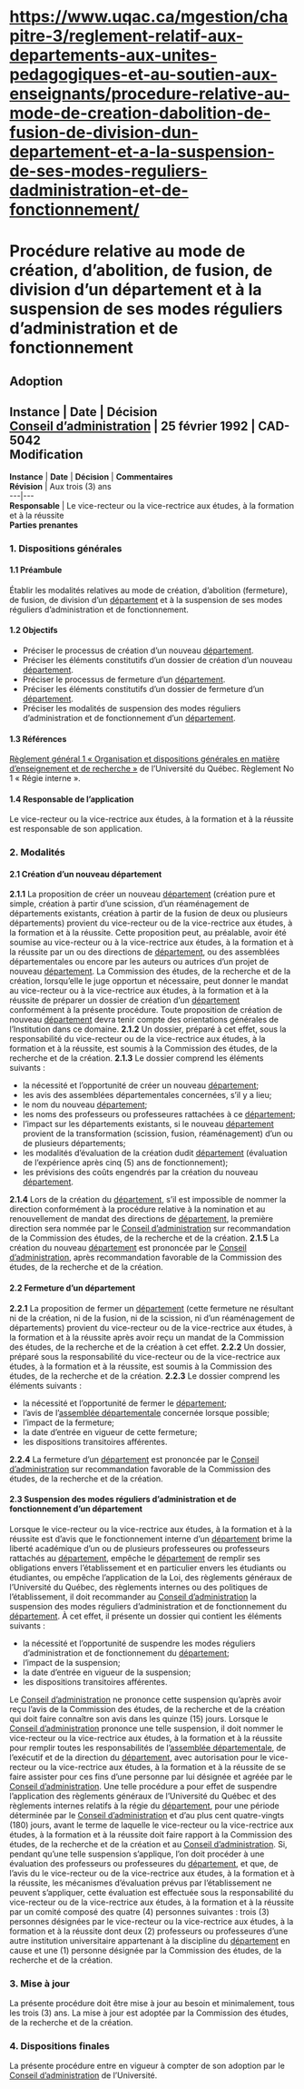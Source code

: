 # https://www.uqac.ca/mgestion/chapitre-3/reglement-relatif-aux-departements-aux-unites-pedagogiques-et-au-soutien-aux-enseignants/procedure-relative-au-mode-de-creation-dabolition-de-fusion-de-division-dun-departement-et-a-la-suspension-de-ses-modes-reguliers-dadministration-et-de-fonctionnement/

# Procédure relative au mode de création, d’abolition, de fusion, de division d’un département et à la suspension de ses modes réguliers d’administration et de fonctionnement
**Adoption**  
---  
**Instance** | **Date** | **Décision**  
[Conseil d’administration](https://www.uqac.ca/mgestion/chapitre-3/reglement-relatif-aux-departements-aux-unites-pedagogiques-et-au-soutien-aux-enseignants/procedure-relative-au-mode-de-creation-dabolition-de-fusion-de-division-dun-departement-et-a-la-suspension-de-ses-modes-reguliers-dadministration-et-de-fonctionnement/<https:/www.uqac.ca/mgestion/lexique/conseil-dadministration/>) | 25 février 1992 | CAD-5042  
**Modification**  
---  
**Instance** | **Date** | **Décision** | **Commentaires**  
**Révision** | Aux trois (3) ans  
---|---  
**Responsable** | Le vice-recteur ou la vice-rectrice aux études, à la formation et à la réussite  
**Parties prenantes**  
### 1. Dispositions générales
#### 1.1 Préambule
Établir les modalités relatives au mode de création, d’abolition (fermeture), de fusion, de division d’un [département](https://www.uqac.ca/mgestion/chapitre-3/reglement-relatif-aux-departements-aux-unites-pedagogiques-et-au-soutien-aux-enseignants/procedure-relative-au-mode-de-creation-dabolition-de-fusion-de-division-dun-departement-et-a-la-suspension-de-ses-modes-reguliers-dadministration-et-de-fonctionnement/<https:/www.uqac.ca/mgestion/lexique/departement/>) et à la suspension de ses modes réguliers d’administration et de fonctionnement.
#### 1.2 Objectifs
  * Préciser le processus de création d’un nouveau [département](https://www.uqac.ca/mgestion/chapitre-3/reglement-relatif-aux-departements-aux-unites-pedagogiques-et-au-soutien-aux-enseignants/procedure-relative-au-mode-de-creation-dabolition-de-fusion-de-division-dun-departement-et-a-la-suspension-de-ses-modes-reguliers-dadministration-et-de-fonctionnement/<https:/www.uqac.ca/mgestion/lexique/departement/>).
  * Préciser les éléments constitutifs d’un dossier de création d’un nouveau [département](https://www.uqac.ca/mgestion/chapitre-3/reglement-relatif-aux-departements-aux-unites-pedagogiques-et-au-soutien-aux-enseignants/procedure-relative-au-mode-de-creation-dabolition-de-fusion-de-division-dun-departement-et-a-la-suspension-de-ses-modes-reguliers-dadministration-et-de-fonctionnement/<https:/www.uqac.ca/mgestion/lexique/departement/>).
  * Préciser le processus de fermeture d’un [département](https://www.uqac.ca/mgestion/chapitre-3/reglement-relatif-aux-departements-aux-unites-pedagogiques-et-au-soutien-aux-enseignants/procedure-relative-au-mode-de-creation-dabolition-de-fusion-de-division-dun-departement-et-a-la-suspension-de-ses-modes-reguliers-dadministration-et-de-fonctionnement/<https:/www.uqac.ca/mgestion/lexique/departement/>).
  * Préciser les éléments constitutifs d’un dossier de fermeture d’un [département](https://www.uqac.ca/mgestion/chapitre-3/reglement-relatif-aux-departements-aux-unites-pedagogiques-et-au-soutien-aux-enseignants/procedure-relative-au-mode-de-creation-dabolition-de-fusion-de-division-dun-departement-et-a-la-suspension-de-ses-modes-reguliers-dadministration-et-de-fonctionnement/<https:/www.uqac.ca/mgestion/lexique/departement/>).
  * Préciser les modalités de suspension des modes réguliers d’administration et de fonctionnement d’un [département](https://www.uqac.ca/mgestion/chapitre-3/reglement-relatif-aux-departements-aux-unites-pedagogiques-et-au-soutien-aux-enseignants/procedure-relative-au-mode-de-creation-dabolition-de-fusion-de-division-dun-departement-et-a-la-suspension-de-ses-modes-reguliers-dadministration-et-de-fonctionnement/<https:/www.uqac.ca/mgestion/lexique/departement/>).


#### 1.3 Références
[Règlement général 1 « Organisation et dispositions générales en matière d’enseignement et de recherche »](https://www.uqac.ca/mgestion/chapitre-3/reglement-relatif-aux-departements-aux-unites-pedagogiques-et-au-soutien-aux-enseignants/procedure-relative-au-mode-de-creation-dabolition-de-fusion-de-division-dun-departement-et-a-la-suspension-de-ses-modes-reguliers-dadministration-et-de-fonctionnement/<https:/reseau.uquebec.ca/fr/system/files/documents/Secretariat_general/reglements_generaux/regle_1.pdf>) de l’Université du Québec.
Règlement No 1 « Régie interne ».
#### 1.4 Responsable de l’application
Le vice-recteur ou la vice-rectrice aux études, à la formation et à la réussite est responsable de son application.
### 2. Modalités
#### **2.1 Création d’un nouveau département**
**2.1.1** La proposition de créer un nouveau [département](https://www.uqac.ca/mgestion/chapitre-3/reglement-relatif-aux-departements-aux-unites-pedagogiques-et-au-soutien-aux-enseignants/procedure-relative-au-mode-de-creation-dabolition-de-fusion-de-division-dun-departement-et-a-la-suspension-de-ses-modes-reguliers-dadministration-et-de-fonctionnement/<https:/www.uqac.ca/mgestion/lexique/departement/>) (création pure et simple, création à partir d’une scission, d’un réaménagement de départements existants, création à partir de la fusion de deux ou plusieurs départements) provient du vice-recteur ou de la vice-rectrice aux études, à la formation et à la réussite.
Cette proposition peut, au préalable, avoir été soumise au vice-recteur ou à la vice-rectrice aux études, à la formation et à la réussite par un ou des directions de [département](https://www.uqac.ca/mgestion/chapitre-3/reglement-relatif-aux-departements-aux-unites-pedagogiques-et-au-soutien-aux-enseignants/procedure-relative-au-mode-de-creation-dabolition-de-fusion-de-division-dun-departement-et-a-la-suspension-de-ses-modes-reguliers-dadministration-et-de-fonctionnement/<https:/www.uqac.ca/mgestion/lexique/departement/>), ou des assemblées départementales ou encore par les auteurs ou autrices d’un projet de nouveau [département](https://www.uqac.ca/mgestion/chapitre-3/reglement-relatif-aux-departements-aux-unites-pedagogiques-et-au-soutien-aux-enseignants/procedure-relative-au-mode-de-creation-dabolition-de-fusion-de-division-dun-departement-et-a-la-suspension-de-ses-modes-reguliers-dadministration-et-de-fonctionnement/<https:/www.uqac.ca/mgestion/lexique/departement/>).
La Commission des études, de la recherche et de la création, lorsqu’elle le juge opportun et nécessaire, peut donner le mandat au vice-recteur ou à la vice-rectrice aux études, à la formation et à la réussite de préparer un dossier de création d’un [département](https://www.uqac.ca/mgestion/chapitre-3/reglement-relatif-aux-departements-aux-unites-pedagogiques-et-au-soutien-aux-enseignants/procedure-relative-au-mode-de-creation-dabolition-de-fusion-de-division-dun-departement-et-a-la-suspension-de-ses-modes-reguliers-dadministration-et-de-fonctionnement/<https:/www.uqac.ca/mgestion/lexique/departement/>) conformément à la présente procédure.
Toute proposition de création de nouveau [département](https://www.uqac.ca/mgestion/chapitre-3/reglement-relatif-aux-departements-aux-unites-pedagogiques-et-au-soutien-aux-enseignants/procedure-relative-au-mode-de-creation-dabolition-de-fusion-de-division-dun-departement-et-a-la-suspension-de-ses-modes-reguliers-dadministration-et-de-fonctionnement/<https:/www.uqac.ca/mgestion/lexique/departement/>) devra tenir compte des orientations générales de l’Institution dans ce domaine.
**2.1.2** Un dossier, préparé à cet effet, sous la responsabilité du vice-recteur ou de la vice-rectrice aux études, à la formation et à la réussite, est soumis à la Commission des études, de la recherche et de la création.
**2.1.3** Le dossier comprend les éléments suivants :
  * la nécessité et l’opportunité de créer un nouveau [département](https://www.uqac.ca/mgestion/chapitre-3/reglement-relatif-aux-departements-aux-unites-pedagogiques-et-au-soutien-aux-enseignants/procedure-relative-au-mode-de-creation-dabolition-de-fusion-de-division-dun-departement-et-a-la-suspension-de-ses-modes-reguliers-dadministration-et-de-fonctionnement/<https:/www.uqac.ca/mgestion/lexique/departement/>);
  * les avis des assemblées départementales concernées, s’il y a lieu;
  * le nom du nouveau [département](https://www.uqac.ca/mgestion/chapitre-3/reglement-relatif-aux-departements-aux-unites-pedagogiques-et-au-soutien-aux-enseignants/procedure-relative-au-mode-de-creation-dabolition-de-fusion-de-division-dun-departement-et-a-la-suspension-de-ses-modes-reguliers-dadministration-et-de-fonctionnement/<https:/www.uqac.ca/mgestion/lexique/departement/>);
  * les noms des professeurs ou professeures rattachées à ce [département](https://www.uqac.ca/mgestion/chapitre-3/reglement-relatif-aux-departements-aux-unites-pedagogiques-et-au-soutien-aux-enseignants/procedure-relative-au-mode-de-creation-dabolition-de-fusion-de-division-dun-departement-et-a-la-suspension-de-ses-modes-reguliers-dadministration-et-de-fonctionnement/<https:/www.uqac.ca/mgestion/lexique/departement/>);
  * l’impact sur les départements existants, si le nouveau [département](https://www.uqac.ca/mgestion/chapitre-3/reglement-relatif-aux-departements-aux-unites-pedagogiques-et-au-soutien-aux-enseignants/procedure-relative-au-mode-de-creation-dabolition-de-fusion-de-division-dun-departement-et-a-la-suspension-de-ses-modes-reguliers-dadministration-et-de-fonctionnement/<https:/www.uqac.ca/mgestion/lexique/departement/>) provient de la transformation (scission, fusion, réaménagement) d’un ou de plusieurs départements;
  * les modalités d’évaluation de la création dudit [département](https://www.uqac.ca/mgestion/chapitre-3/reglement-relatif-aux-departements-aux-unites-pedagogiques-et-au-soutien-aux-enseignants/procedure-relative-au-mode-de-creation-dabolition-de-fusion-de-division-dun-departement-et-a-la-suspension-de-ses-modes-reguliers-dadministration-et-de-fonctionnement/<https:/www.uqac.ca/mgestion/lexique/departement/>) (évaluation de l’expérience après cinq (5) ans de fonctionnement);
  * les prévisions des coûts engendrés par la création du nouveau [département](https://www.uqac.ca/mgestion/chapitre-3/reglement-relatif-aux-departements-aux-unites-pedagogiques-et-au-soutien-aux-enseignants/procedure-relative-au-mode-de-creation-dabolition-de-fusion-de-division-dun-departement-et-a-la-suspension-de-ses-modes-reguliers-dadministration-et-de-fonctionnement/<https:/www.uqac.ca/mgestion/lexique/departement/>).


**2.1.4** Lors de la création du [département](https://www.uqac.ca/mgestion/chapitre-3/reglement-relatif-aux-departements-aux-unites-pedagogiques-et-au-soutien-aux-enseignants/procedure-relative-au-mode-de-creation-dabolition-de-fusion-de-division-dun-departement-et-a-la-suspension-de-ses-modes-reguliers-dadministration-et-de-fonctionnement/<https:/www.uqac.ca/mgestion/lexique/departement/>), s’il est impossible de nommer la direction conformément à la procédure relative à la nomination et au renouvellement de mandat des directions de [département](https://www.uqac.ca/mgestion/chapitre-3/reglement-relatif-aux-departements-aux-unites-pedagogiques-et-au-soutien-aux-enseignants/procedure-relative-au-mode-de-creation-dabolition-de-fusion-de-division-dun-departement-et-a-la-suspension-de-ses-modes-reguliers-dadministration-et-de-fonctionnement/<https:/www.uqac.ca/mgestion/lexique/departement/>), la première direction sera nommée par le [Conseil d’administration](https://www.uqac.ca/mgestion/chapitre-3/reglement-relatif-aux-departements-aux-unites-pedagogiques-et-au-soutien-aux-enseignants/procedure-relative-au-mode-de-creation-dabolition-de-fusion-de-division-dun-departement-et-a-la-suspension-de-ses-modes-reguliers-dadministration-et-de-fonctionnement/<https:/www.uqac.ca/mgestion/lexique/conseil-dadministration/>) sur recommandation de la Commission des études, de la recherche et de la création.
**2.1.5** La création du nouveau [département](https://www.uqac.ca/mgestion/chapitre-3/reglement-relatif-aux-departements-aux-unites-pedagogiques-et-au-soutien-aux-enseignants/procedure-relative-au-mode-de-creation-dabolition-de-fusion-de-division-dun-departement-et-a-la-suspension-de-ses-modes-reguliers-dadministration-et-de-fonctionnement/<https:/www.uqac.ca/mgestion/lexique/departement/>) est prononcée par le [Conseil d’administration](https://www.uqac.ca/mgestion/chapitre-3/reglement-relatif-aux-departements-aux-unites-pedagogiques-et-au-soutien-aux-enseignants/procedure-relative-au-mode-de-creation-dabolition-de-fusion-de-division-dun-departement-et-a-la-suspension-de-ses-modes-reguliers-dadministration-et-de-fonctionnement/<https:/www.uqac.ca/mgestion/lexique/conseil-dadministration/>), après recommandation favorable de la Commission des études, de la recherche et de la création.
#### 2.2 Fermeture d’un département
**2.2.1** La proposition de fermer un [département](https://www.uqac.ca/mgestion/chapitre-3/reglement-relatif-aux-departements-aux-unites-pedagogiques-et-au-soutien-aux-enseignants/procedure-relative-au-mode-de-creation-dabolition-de-fusion-de-division-dun-departement-et-a-la-suspension-de-ses-modes-reguliers-dadministration-et-de-fonctionnement/<https:/www.uqac.ca/mgestion/lexique/departement/>) (cette fermeture ne résultant ni de la création, ni de la fusion, ni de la scission, ni d’un réaménagement de départements) provient du vice-recteur ou de la vice-rectrice aux études, à la formation et à la réussite après avoir reçu un mandat de la Commission des études, de la recherche et de la création à cet effet.
**2.2.2** Un dossier, préparé sous la responsabilité du vice-recteur ou de la vice-rectrice aux études, à la formation et à la réussite, est soumis à la Commission des études, de la recherche et de la création.
**2.2.3** Le dossier comprend les éléments suivants :
  * la nécessité et l’opportunité de fermer le [département](https://www.uqac.ca/mgestion/chapitre-3/reglement-relatif-aux-departements-aux-unites-pedagogiques-et-au-soutien-aux-enseignants/procedure-relative-au-mode-de-creation-dabolition-de-fusion-de-division-dun-departement-et-a-la-suspension-de-ses-modes-reguliers-dadministration-et-de-fonctionnement/<https:/www.uqac.ca/mgestion/lexique/departement/>);
  * l’avis de l’[assemblée départementale](https://www.uqac.ca/mgestion/chapitre-3/reglement-relatif-aux-departements-aux-unites-pedagogiques-et-au-soutien-aux-enseignants/procedure-relative-au-mode-de-creation-dabolition-de-fusion-de-division-dun-departement-et-a-la-suspension-de-ses-modes-reguliers-dadministration-et-de-fonctionnement/<https:/www.uqac.ca/mgestion/lexique/assemblee-departementale/>) concernée lorsque possible;
  * l’impact de la fermeture;
  * la date d’entrée en vigueur de cette fermeture;
  * les dispositions transitoires afférentes.


**2.2.4** La fermeture d’un [département](https://www.uqac.ca/mgestion/chapitre-3/reglement-relatif-aux-departements-aux-unites-pedagogiques-et-au-soutien-aux-enseignants/procedure-relative-au-mode-de-creation-dabolition-de-fusion-de-division-dun-departement-et-a-la-suspension-de-ses-modes-reguliers-dadministration-et-de-fonctionnement/<https:/www.uqac.ca/mgestion/lexique/departement/>) est prononcée par le [Conseil d’administration](https://www.uqac.ca/mgestion/chapitre-3/reglement-relatif-aux-departements-aux-unites-pedagogiques-et-au-soutien-aux-enseignants/procedure-relative-au-mode-de-creation-dabolition-de-fusion-de-division-dun-departement-et-a-la-suspension-de-ses-modes-reguliers-dadministration-et-de-fonctionnement/<https:/www.uqac.ca/mgestion/lexique/conseil-dadministration/>) sur recommandation favorable de la Commission des études, de la recherche et de la création.
#### 2.3 Suspension des modes réguliers d’administration et de fonctionnement d’un département
Lorsque le vice-recteur ou la vice-rectrice aux études, à la formation et à la réussite est d’avis que le fonctionnement interne d’un [département](https://www.uqac.ca/mgestion/chapitre-3/reglement-relatif-aux-departements-aux-unites-pedagogiques-et-au-soutien-aux-enseignants/procedure-relative-au-mode-de-creation-dabolition-de-fusion-de-division-dun-departement-et-a-la-suspension-de-ses-modes-reguliers-dadministration-et-de-fonctionnement/<https:/www.uqac.ca/mgestion/lexique/departement/>) brime la liberté académique d’un ou de plusieurs professeures ou professeurs rattachés au [département](https://www.uqac.ca/mgestion/chapitre-3/reglement-relatif-aux-departements-aux-unites-pedagogiques-et-au-soutien-aux-enseignants/procedure-relative-au-mode-de-creation-dabolition-de-fusion-de-division-dun-departement-et-a-la-suspension-de-ses-modes-reguliers-dadministration-et-de-fonctionnement/<https:/www.uqac.ca/mgestion/lexique/departement/>), empêche le [département](https://www.uqac.ca/mgestion/chapitre-3/reglement-relatif-aux-departements-aux-unites-pedagogiques-et-au-soutien-aux-enseignants/procedure-relative-au-mode-de-creation-dabolition-de-fusion-de-division-dun-departement-et-a-la-suspension-de-ses-modes-reguliers-dadministration-et-de-fonctionnement/<https:/www.uqac.ca/mgestion/lexique/departement/>) de remplir ses obligations envers l’établissement et en particulier envers les étudiants ou étudiantes, ou empêche l’application de la Loi, des règlements généraux de l’Université du Québec, des règlements internes ou des politiques de l’établissement, il doit recommander au [Conseil d’administration](https://www.uqac.ca/mgestion/chapitre-3/reglement-relatif-aux-departements-aux-unites-pedagogiques-et-au-soutien-aux-enseignants/procedure-relative-au-mode-de-creation-dabolition-de-fusion-de-division-dun-departement-et-a-la-suspension-de-ses-modes-reguliers-dadministration-et-de-fonctionnement/<https:/www.uqac.ca/mgestion/lexique/conseil-dadministration/>) la suspension des modes réguliers d’administration et de fonctionnement du [département](https://www.uqac.ca/mgestion/chapitre-3/reglement-relatif-aux-departements-aux-unites-pedagogiques-et-au-soutien-aux-enseignants/procedure-relative-au-mode-de-creation-dabolition-de-fusion-de-division-dun-departement-et-a-la-suspension-de-ses-modes-reguliers-dadministration-et-de-fonctionnement/<https:/www.uqac.ca/mgestion/lexique/departement/>). À cet effet, il présente un dossier qui contient les éléments suivants :
  * la nécessité et l’opportunité de suspendre les modes réguliers d’administration et de fonctionnement du [département](https://www.uqac.ca/mgestion/chapitre-3/reglement-relatif-aux-departements-aux-unites-pedagogiques-et-au-soutien-aux-enseignants/procedure-relative-au-mode-de-creation-dabolition-de-fusion-de-division-dun-departement-et-a-la-suspension-de-ses-modes-reguliers-dadministration-et-de-fonctionnement/<https:/www.uqac.ca/mgestion/lexique/departement/>);
  * l’impact de la suspension;
  * la date d’entrée en vigueur de la suspension;
  * les dispositions transitoires afférentes.


Le [Conseil d’administration](https://www.uqac.ca/mgestion/chapitre-3/reglement-relatif-aux-departements-aux-unites-pedagogiques-et-au-soutien-aux-enseignants/procedure-relative-au-mode-de-creation-dabolition-de-fusion-de-division-dun-departement-et-a-la-suspension-de-ses-modes-reguliers-dadministration-et-de-fonctionnement/<https:/www.uqac.ca/mgestion/lexique/conseil-dadministration/>) ne prononce cette suspension qu’après avoir reçu l’avis de la Commission des études, de la recherche et de la création qui doit faire connaître son avis dans les quinze (15) jours.
Lorsque le [Conseil d’administration](https://www.uqac.ca/mgestion/chapitre-3/reglement-relatif-aux-departements-aux-unites-pedagogiques-et-au-soutien-aux-enseignants/procedure-relative-au-mode-de-creation-dabolition-de-fusion-de-division-dun-departement-et-a-la-suspension-de-ses-modes-reguliers-dadministration-et-de-fonctionnement/<https:/www.uqac.ca/mgestion/lexique/conseil-dadministration/>) prononce une telle suspension, il doit nommer le vice-recteur ou la vice-rectrice aux études, à la formation et à la réussite pour remplir toutes les responsabilités de l’[assemblée départementale](https://www.uqac.ca/mgestion/chapitre-3/reglement-relatif-aux-departements-aux-unites-pedagogiques-et-au-soutien-aux-enseignants/procedure-relative-au-mode-de-creation-dabolition-de-fusion-de-division-dun-departement-et-a-la-suspension-de-ses-modes-reguliers-dadministration-et-de-fonctionnement/<https:/www.uqac.ca/mgestion/lexique/assemblee-departementale/>), de l’exécutif et de la direction du [département](https://www.uqac.ca/mgestion/chapitre-3/reglement-relatif-aux-departements-aux-unites-pedagogiques-et-au-soutien-aux-enseignants/procedure-relative-au-mode-de-creation-dabolition-de-fusion-de-division-dun-departement-et-a-la-suspension-de-ses-modes-reguliers-dadministration-et-de-fonctionnement/<https:/www.uqac.ca/mgestion/lexique/departement/>), avec autorisation pour le vice-recteur ou la vice-rectrice aux études, à la formation et à la réussite de se faire assister pour ces fins d’une personne par lui désignée et agréée par le [Conseil d’administration](https://www.uqac.ca/mgestion/chapitre-3/reglement-relatif-aux-departements-aux-unites-pedagogiques-et-au-soutien-aux-enseignants/procedure-relative-au-mode-de-creation-dabolition-de-fusion-de-division-dun-departement-et-a-la-suspension-de-ses-modes-reguliers-dadministration-et-de-fonctionnement/<https:/www.uqac.ca/mgestion/lexique/conseil-dadministration/>).
Une telle procédure a pour effet de suspendre l’application des règlements généraux de l’Université du Québec et des règlements internes relatifs à la régie du [département](https://www.uqac.ca/mgestion/chapitre-3/reglement-relatif-aux-departements-aux-unites-pedagogiques-et-au-soutien-aux-enseignants/procedure-relative-au-mode-de-creation-dabolition-de-fusion-de-division-dun-departement-et-a-la-suspension-de-ses-modes-reguliers-dadministration-et-de-fonctionnement/<https:/www.uqac.ca/mgestion/lexique/departement/>), pour une période déterminée par le [Conseil d’administration](https://www.uqac.ca/mgestion/chapitre-3/reglement-relatif-aux-departements-aux-unites-pedagogiques-et-au-soutien-aux-enseignants/procedure-relative-au-mode-de-creation-dabolition-de-fusion-de-division-dun-departement-et-a-la-suspension-de-ses-modes-reguliers-dadministration-et-de-fonctionnement/<https:/www.uqac.ca/mgestion/lexique/conseil-dadministration/>) et d’au plus cent quatre-vingts (180) jours, avant le terme de laquelle le vice-recteur ou la vice-rectrice aux études, à la formation et à la réussite doit faire rapport à la Commission des études, de la recherche et de la création et au [Conseil d’administration](https://www.uqac.ca/mgestion/chapitre-3/reglement-relatif-aux-departements-aux-unites-pedagogiques-et-au-soutien-aux-enseignants/procedure-relative-au-mode-de-creation-dabolition-de-fusion-de-division-dun-departement-et-a-la-suspension-de-ses-modes-reguliers-dadministration-et-de-fonctionnement/<https:/www.uqac.ca/mgestion/lexique/conseil-dadministration/>).
Si, pendant qu’une telle suspension s’applique, l’on doit procéder à une évaluation des professeurs ou professeures du [département](https://www.uqac.ca/mgestion/chapitre-3/reglement-relatif-aux-departements-aux-unites-pedagogiques-et-au-soutien-aux-enseignants/procedure-relative-au-mode-de-creation-dabolition-de-fusion-de-division-dun-departement-et-a-la-suspension-de-ses-modes-reguliers-dadministration-et-de-fonctionnement/<https:/www.uqac.ca/mgestion/lexique/departement/>), et que, de l’avis du le vice-recteur ou de la vice-rectrice aux études, à la formation et à la réussite, les mécanismes d’évaluation prévus par l’établissement ne peuvent s’appliquer, cette évaluation est effectuée sous la responsabilité du vice-recteur ou de la vice-rectrice aux études, à la formation et à la réussite par un comité composé des quatre (4) personnes suivantes : trois (3) personnes désignées par le vice-recteur ou la vice-rectrice aux études, à la formation et à la réussite dont deux (2) professeurs ou professeures d’une autre institution universitaire appartenant à la discipline du [département](https://www.uqac.ca/mgestion/chapitre-3/reglement-relatif-aux-departements-aux-unites-pedagogiques-et-au-soutien-aux-enseignants/procedure-relative-au-mode-de-creation-dabolition-de-fusion-de-division-dun-departement-et-a-la-suspension-de-ses-modes-reguliers-dadministration-et-de-fonctionnement/<https:/www.uqac.ca/mgestion/lexique/departement/>) en cause et une (1) personne désignée par la Commission des études, de la recherche et de la création.
### 3. Mise à jour
La présente procédure doit être mise à jour au besoin et minimalement, tous les trois (3) ans. La mise à jour est adoptée par la Commission des études, de la recherche et de la création.
### **4.** Dispositions finales
La présente procédure entre en vigueur à compter de son adoption par le [Conseil d’administration](https://www.uqac.ca/mgestion/chapitre-3/reglement-relatif-aux-departements-aux-unites-pedagogiques-et-au-soutien-aux-enseignants/procedure-relative-au-mode-de-creation-dabolition-de-fusion-de-division-dun-departement-et-a-la-suspension-de-ses-modes-reguliers-dadministration-et-de-fonctionnement/<https:/www.uqac.ca/mgestion/lexique/conseil-dadministration/>) de l’Université.
